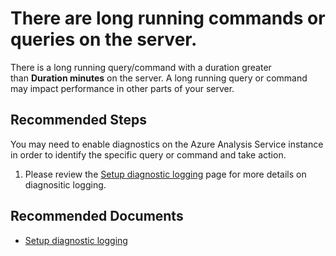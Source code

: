 <properties
	pageTitle="There are long running commands or queries."
	description="Long running commands or queries"
	infoBubbleText="There are long running commands or queries. See details on the right."
	service="microsoft.analysisservices"
	resource="servers"
	authors="brspie"
	ms.author="brspie"
	displayOrder=""
	articleId="analysisserviceslongrunningqueryinsight"
	diagnosticScenario="analysisserviceslongrunningqueryinsight"
	selfHelpType="diagnostics"
	supportTopicIds="32675705"
	resourceTags=""
	productPesIds="1003281"
	cloudEnvironments="public"
/>


# There are long running commands or queries on the server.

<!--issueDescription-->
There is a long running query/command with a duration greater than **<!--$Duration-->Duration<!--/$Duration--> minutes** on the server. A long running query or command may impact performance in other parts of your server.
<!--/issueDescription-->

## **Recommended Steps**
You may need to enable diagnostics on the Azure Analysis Service instance in order to identify the specific query or command and take action.

1. Please review the [Setup diagnostic logging](https://docs.microsoft.com/azure/analysis-services/analysis-services-logging) page for more details on diagnositic logging. 

## **Recommended Documents**

* [Setup diagnostic logging](https://docs.microsoft.com/azure/analysis-services/analysis-services-logging)
